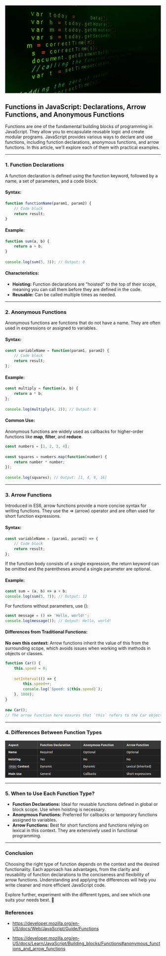 ![Functions in JavaScript](./images/02.jpeg "Functions in JavaScript")

## Functions in JavaScript​: Declarations, Arrow Functions, and Anonymous Functions

Functions are one of the fundamental building blocks of programming in JavaScript. They allow you to encapsulate reusable logic and create modular programs. JavaScript provides various ways to declare and use functions, including function declarations, anonymous functions, and arrow functions. In this article, we'll explore each of them with practical examples.

<hr />

### 1. Function Declarations
A function declaration is defined using the function keyword, followed by a name, a set of parameters, and a code block.

#### Syntax:
```javascript
function functionName(param1, param2) {
    // Code block
    return result;
}
```

#### Example:
```javascript 
function sum(a, b) {
    return a + b;
}

console.log(sum(5, 3)); // Output: 8
```

#### Characteristics:
- **Hoisting:** Function declarations are "hoisted" to the top of their scope, meaning you can call them before they are defined in the code.
- **Reusable:** Can be called multiple times as needed.

<hr />

### 2. Anonymous Functions
Anonymous functions are functions that do not have a name. They are often used in expressions or assigned to variables.

#### Syntax:
```javascript
const variableName = function(param1, param2) {
    // Code block
    return result;
};
```

#### Example:
```javascript 
const multiply = function(a, b) {
    return a * b;
};

console.log(multiply(4, 2)); // Output: 8
```

#### Common Use:
Anonymous functions are widely used as callbacks for higher-order functions like **map**, **filter**, and **reduce**.
```javascript
const numbers = [1, 2, 3, 4];

const squares = numbers.map(function(number) {
    return number * number;
});

console.log(squares); // Output: [1, 4, 9, 16]
```

<hr />

### 3. Arrow Functions
Introduced in ES6, arrow functions provide a more concise syntax for writing functions. They use the => (arrow) operator and are often used for short function expressions.

#### Syntax:
```javascript
const variableName = (param1, param2) => {
    // Code block
    return result;
};
```
If the function body consists of a single expression, the return keyword can be omitted and the parentheses around a single parameter are optional.

#### Example:
```javascript 
const sum = (a, b) => a + b;
console.log(sum(5, 7)); // Output: 12
```
For functions without parameters, use ():
```javascript 
const message = () => 'Hello, world!';
console.log(message()); // Output: Hello, world!
```
#### Differences from Traditional Functions:
**No own this context:** Arrow functions inherit the value of this from the surrounding scope, which avoids issues when working with methods in objects or classes.
```javascript
function Car() {
    this.speed = 0;

    setInterval(() => {
        this.speed++;
        console.log(`Speed: ${this.speed}`);
    }, 1000);
}

new Car();
// The arrow function here ensures that `this` refers to the Car object.
```

<hr />

### 4. Differences Between Function Types

![Differences Between Function Types](./images/02.1.png "Differences Between Function Types")

<hr />

### 5. When to Use Each Function Type?
- **Function Declarations:** Ideal for reusable functions defined in global or block scope. Use when hoisting is necessary.
- **Anonymous Functions:** Preferred for callbacks or temporary functions assigned to variables.
- **Arrow Functions:** Best for short functions and functions relying on lexical in this context. They are extensively used in functional programming.

<hr />

### Conclusion
Choosing the right type of function depends on the context and the desired functionality. Each approach has advantages, from the clarity and reusability of function declarations to the conciseness and flexibility of arrow functions. Understanding and applying the differences will help you write cleaner and more efficient JavaScript code.

Explore further, experiment with the different types, and see which one suits your needs best. 🚀

### References
- https://developer.mozilla.org/en-US/docs/Web/JavaScript/Guide/Functions

- https://developer.mozilla.org/en-US/docs/Learn/JavaScript/Building_blocks/Functions#anonymous_functions_and_arrow_functions